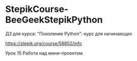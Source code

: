 # StepikCourse-BeeGeekStepikPython
ДЗ для курса: "Поколение Python": курс для начинающих

https://stepik.org/course/58852/info

Урок 15 Работа над мини-проектом
